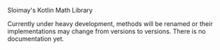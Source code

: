 Sloimay's Kotlin Math Library

Currently under heavy development, methods will be renamed or their implementations may change from versions to versions.
There is no documentation yet.
